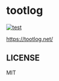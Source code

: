 # tootlog
[![test](https://github.com/kawax/tootlog/actions/workflows/test.yml/badge.svg)](https://github.com/kawax/tootlog/actions/workflows/test.yml)

https://tootlog.net/

## LICENSE
MIT
